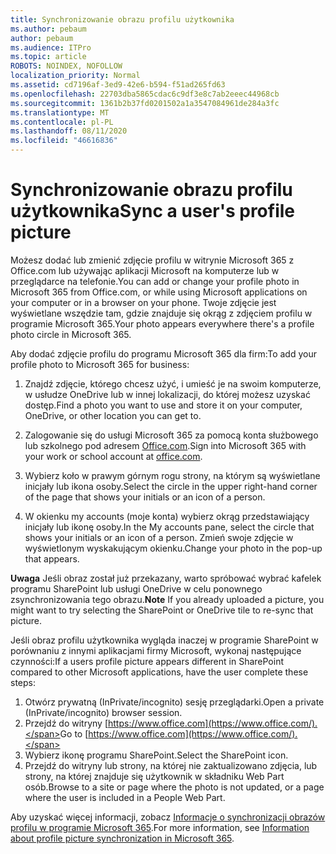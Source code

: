 ```yaml
---
title: Synchronizowanie obrazu profilu użytkownika
ms.author: pebaum
author: pebaum
ms.audience: ITPro
ms.topic: article
ROBOTS: NOINDEX, NOFOLLOW
localization_priority: Normal
ms.assetid: cd7196af-3ed9-42e6-b594-f51ad265fd63
ms.openlocfilehash: 22703dba5865cdac6c9df3e8c7ab2eeec44968cb
ms.sourcegitcommit: 1361b2b37fd0201502a1a3547084961de284a3fc
ms.translationtype: MT
ms.contentlocale: pl-PL
ms.lasthandoff: 08/11/2020
ms.locfileid: "46616836"
---
```

# <a name="sync-a-users-profile-picture"></a><span data-ttu-id="4bc4a-102">Synchronizowanie obrazu profilu użytkownika</span><span class="sxs-lookup"><span data-stu-id="4bc4a-102">Sync a user's profile picture</span></span>

<span data-ttu-id="4bc4a-103">Możesz dodać lub zmienić zdjęcie profilu w witrynie Microsoft 365 z Office.com lub używając aplikacji Microsoft na komputerze lub w przeglądarce na telefonie.</span><span class="sxs-lookup"><span data-stu-id="4bc4a-103">You can add or change your profile photo in Microsoft 365 from Office.com, or while using Microsoft applications on your computer or in a browser on your phone.</span></span> <span data-ttu-id="4bc4a-104">Twoje zdjęcie jest wyświetlane wszędzie tam, gdzie znajduje się okrąg z zdjęciem profilu w programie Microsoft 365.</span><span class="sxs-lookup"><span data-stu-id="4bc4a-104">Your photo appears everywhere there's a profile photo circle in Microsoft 365.</span></span>

<span data-ttu-id="4bc4a-105">Aby dodać zdjęcie profilu do programu Microsoft 365 dla firm:</span><span class="sxs-lookup"><span data-stu-id="4bc4a-105">To add your profile photo to Microsoft 365 for business:</span></span>

1. <span data-ttu-id="4bc4a-106">Znajdź zdjęcie, którego chcesz użyć, i umieść je na swoim komputerze, w usłudze OneDrive lub w innej lokalizacji, do której możesz uzyskać dostęp.</span><span class="sxs-lookup"><span data-stu-id="4bc4a-106">Find a photo you want to use and store it on your computer, OneDrive, or other location you can get to.</span></span>

2. <span data-ttu-id="4bc4a-107">Zalogowanie się do usługi Microsoft 365 za pomocą konta służbowego lub szkolnego pod adresem [Office.com](https://www.office.com).</span><span class="sxs-lookup"><span data-stu-id="4bc4a-107">Sign into Microsoft 365 with your work or school account at [office.com](https://www.office.com).</span></span>

3. <span data-ttu-id="4bc4a-108">Wybierz koło w prawym górnym rogu strony, na którym są wyświetlane inicjały lub ikona osoby.</span><span class="sxs-lookup"><span data-stu-id="4bc4a-108">Select the circle in the upper right-hand corner of the page that shows your initials or an icon of a person.</span></span>

4. <span data-ttu-id="4bc4a-109">W okienku my accounts (moje konta) wybierz okrąg przedstawiający inicjały lub ikonę osoby.</span><span class="sxs-lookup"><span data-stu-id="4bc4a-109">In the My accounts pane, select the circle that shows your initials or an icon of a person.</span></span> <span data-ttu-id="4bc4a-110">Zmień swoje zdjęcie w wyświetlonym wyskakującym okienku.</span><span class="sxs-lookup"><span data-stu-id="4bc4a-110">Change your photo in the pop-up that appears.</span></span>

<span data-ttu-id="4bc4a-111">**Uwaga** Jeśli obraz został już przekazany, warto spróbować wybrać kafelek programu SharePoint lub usługi OneDrive w celu ponownego zsynchronizowania tego obrazu.</span><span class="sxs-lookup"><span data-stu-id="4bc4a-111">**Note** If you already uploaded a picture, you might want to try selecting the SharePoint or OneDrive tile to re-sync that picture.</span></span>

<span data-ttu-id="4bc4a-112">Jeśli obraz profilu użytkownika wygląda inaczej w programie SharePoint w porównaniu z innymi aplikacjami firmy Microsoft, wykonaj następujące czynności:</span><span class="sxs-lookup"><span data-stu-id="4bc4a-112">If a users profile picture appears different in SharePoint compared to other Microsoft applications, have the user complete these steps:</span></span>

1. <span data-ttu-id="4bc4a-113">Otwórz prywatną (InPrivate/incognito) sesję przeglądarki.</span><span class="sxs-lookup"><span data-stu-id="4bc4a-113">Open a private (InPrivate/incognito) browser session.</span></span>
2. <span data-ttu-id="4bc4a-114">Przejdź do witryny [https://www.office.com](https://www.office.com/).</span><span class="sxs-lookup"><span data-stu-id="4bc4a-114">Go to [https://www.office.com](https://www.office.com/).</span></span>
3. <span data-ttu-id="4bc4a-115">Wybierz ikonę programu SharePoint.</span><span class="sxs-lookup"><span data-stu-id="4bc4a-115">Select the SharePoint icon.</span></span>
4. <span data-ttu-id="4bc4a-116">Przejdź do witryny lub strony, na której nie zaktualizowano zdjęcia, lub strony, na której znajduje się użytkownik w składniku Web Part osób.</span><span class="sxs-lookup"><span data-stu-id="4bc4a-116">Browse to a site or page where the photo is not updated, or a page where the user is included in a People Web Part.</span></span>

<span data-ttu-id="4bc4a-117">Aby uzyskać więcej informacji, zobacz [Informacje o synchronizacji obrazów profilu w programie Microsoft 365](https://support.office.com/article/information-about-profile-picture-synchronization-in-office-365-20594d76-d054-4af4-a660-401133e3d48a).</span><span class="sxs-lookup"><span data-stu-id="4bc4a-117">For more information, see [Information about profile picture synchronization in Microsoft 365](https://support.office.com/article/information-about-profile-picture-synchronization-in-office-365-20594d76-d054-4af4-a660-401133e3d48a).</span></span>

